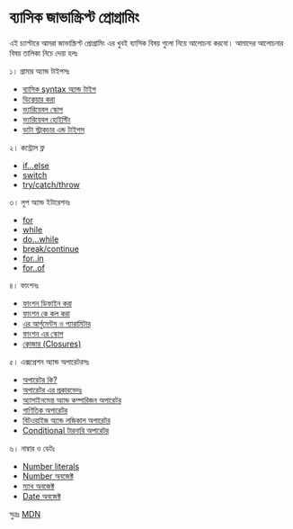 # ব্যাসিক জাভাস্ক্রিপ্ট প্রোগ্রামিং
এই চ্যাপ্টারে আমরা জাভাস্ক্রিপ্ট প্রোগ্রামিং এর খুবই ব্যাসিক বিষয় গুলো নিয়ে আলোচনা করবো। আমাদের আলোচনার বিষয় তালিকা নিচে দেয়া হলঃ

১। গ্রামার অ্যান্ড টাইপসঃ
  - [ব্যাসিক syntax অ্যান্ড টাইপ](basic-syntax-and-comments.md)
  - [ডিক্লেয়ার করা](declarations.md)
  - [ভ্যারিয়েবল স্কোপ](variable-scope.md)
  - [ভ্যারিয়েবল হোইস্টিং](variable-hoisting.md)
  - [ডাটা স্ট্রাকচার এন্ড টাইপস](data-structures-and-type-literals.md)

২। কন্ট্রোল ফ্ল
  - [if...else](if-else.md)
  - [switch](switch.md)
  - [try/catch/throw](try-catch-throw.md)

৩। লুপ অ্যান্ড ইটারেশনঃ
  - [for](for-loop.md)
  - [while](while-loop.md)
  - [do...while](do-while-loop.md)
  - [break/continue](break-continue.md)
  - [for..in](for-in.md)
  - [for..of](for-of.md)

৪। ফাংশনঃ
  - [ফাংশন ডিফাইন করা](defining-functions.md)
  - [ফাংশন কে কল করা](calling-functions.md)
  - [এর আর্গুমেন্টস ও প্যারামিটার](arguments-and-parameters.md)
  - [ফাংশন এর স্কোপ](function-scope.md)
  - [ক্লোজার (Closures)](closures.md)

৫। এক্সপ্রেশন অ্যান্ড অপারেটরসঃ
  - [অপারেটর কি?](what-is-oparetor.md)
  - [অপারেটর এর প্রকারভেদঃ](types-of-operators.md)
  - [অ্যাসাইনমেন্ত অ্যান্ড কম্পারিজন অপারেটর](assignment-and-comparisons.md)
  - [গাণিতিক অপারেটর](arithmetic-operators.md)
  - [বিটওয়াইজ অ্যান্ড লজিকাল অপারেটর](bitwise-and-logical-operators.md)
  - [Conditional টারনারি অপারেটর](conditional-ternary-operator.md)

৬। নাম্বার ও ডেটঃ
 - [Number literals](number-literals.md)
 - [Number অবজেক্ট](number-object.md)
 - [ম্যাথ অবজেক্ট](math-object.md)
 - [Date অবজেক্ট](date-object.md)

সুত্রঃ [MDN](https://developer.mozilla.org/en-US/docs/Web/JavaScript/Guide)